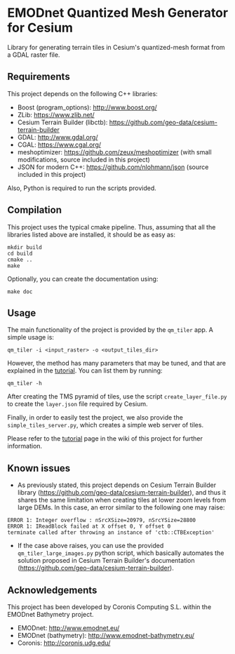 # EMODnet Quantized Mesh Generator for Cesium

Library for generating terrain tiles in Cesium's quantized-mesh format from a GDAL raster file.

## Requirements

This project depends on the following C++ libraries:
* Boost (program_options): http://www.boost.org/
* ZLib: https://www.zlib.net/
* Cesium Terrain Builder (libctb): https://github.com/geo-data/cesium-terrain-builder
* GDAL: http://www.gdal.org/
* CGAL: https://www.cgal.org/
* meshoptimizer: https://github.com/zeux/meshoptimizer (with small modifications, source included in this project) 
* JSON for modern C++: https://github.com/nlohmann/json (source included in this project)

Also, Python is required to run the scripts provided.

## Compilation

This project uses the typical cmake pipeline. Thus, assuming that all the libraries listed above are installed, it should be as easy as:

```
mkdir build
cd build
cmake ..
make
```

Optionally, you can create the documentation using:

```
make doc
```

## Usage

The main functionality of the project is provided by the `qm_tiler` app. A simple usage is:

```
qm_tiler -i <input_raster> -o <output_tiles_dir>
```

However, the method has many parameters that may be tuned, and that are explained in the [tutorial](https://bitbucket.org/ricardcd/emodnet/wiki/Tutorial). You can list them by running:

```
qm_tiler -h
```

After creating the TMS pyramid of tiles, use the script `create_layer_file.py` to create the `layer.json` file required by Cesium.

Finally, in order to easily test the project, we also provide the `simple_tiles_server.py`, which creates a simple web server of tiles.

Please refer to the [tutorial](https://bitbucket.org/ricardcd/emodnet/wiki/Tutorial) page in the wiki of this project for further information.

## Known issues

* As previously stated, this project depends on Cesium Terrain Builder library (https://github.com/geo-data/cesium-terrain-builder), and thus it shares the same limitation when creating tiles at lower zoom levels from large DEMs. In this case, an error similar to the following one may raise:

```
ERROR 1: Integer overflow : nSrcXSize=20979, nSrcYSize=28800
ERROR 1: IReadBlock failed at X offset 0, Y offset 0
terminate called after throwing an instance of 'ctb::CTBException'
```
    
* If the case above raises, you can use the provided `qm_tiler_large_images.py` python script, which basically automates the solution proposed in Cesium Terrain Builder's documentation (https://github.com/geo-data/cesium-terrain-builder). 

## Acknowledgements

This project has been developed by Coronis Computing S.L. within the EMODnet Bathymetry project.

* EMODnet: http://www.emodnet.eu/
* EMODnet (bathymetry): http://www.emodnet-bathymetry.eu/
* Coronis: http://coronis.udg.edu/
